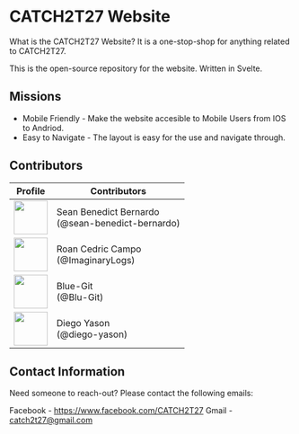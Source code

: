 
# CATCH2T27 Website

What is the CATCH2T27 Website? It is a one-stop-shop for anything related to CATCH2T27.

This is the open-source repository for the website. Written in Svelte.

## Missions

- Mobile Friendly - Make the website accesible to Mobile Users from IOS to Andriod.
- Easy to Navigate - The layout is easy for the use and navigate through.

## Contributors

| Profile | Contributors|
| --------|-------------|
|[<img src="https://github.com/sean-benedict-bernardo.png" width="60px;"/><br /><sub><a href="https://github.com/sean-benedict-bernardo}"></a></sub>](https://github.com/sean-benedict-bernardo)| Sean Benedict Bernardo <br /> (@sean-benedict-bernardo)|
|[<img src="https://github.com/ImaginaryLogs.png" width="60px;"/><br /><sub><a href="https://github.com/ImaginaryLogs}"></a></sub>](https://github.com/ImaginaryLogs/)| Roan Cedric Campo <br /> (@ImaginaryLogs) |
|[<img src="https://github.com/Blu-Git.png" width="60px;"/><br /><sub><a href="https://github.com/Blu-Git}"></a></sub>](https://github.com/Blu-Git/)| Blue-Git <br /> (@Blu-Git)|
|[<img src="https://github.com/diego-yason.png" width="60px;"/><br /><sub><a href="https://github.com/diego-yason}"></a></sub>](https://github.com/diego-yason/)| Diego Yason <br /> (@diego-yason)|

## Contact Information

Need someone to reach-out? Please contact the following emails:

Facebook - https://www.facebook.com/CATCH2T27
Gmail - catch2t27@gmail.com